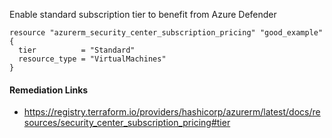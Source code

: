 
Enable standard subscription tier to benefit from Azure Defender

```hcl
resource "azurerm_security_center_subscription_pricing" "good_example" {
  tier          = "Standard"
  resource_type = "VirtualMachines"
}
```

#### Remediation Links
 - https://registry.terraform.io/providers/hashicorp/azurerm/latest/docs/resources/security_center_subscription_pricing#tier

